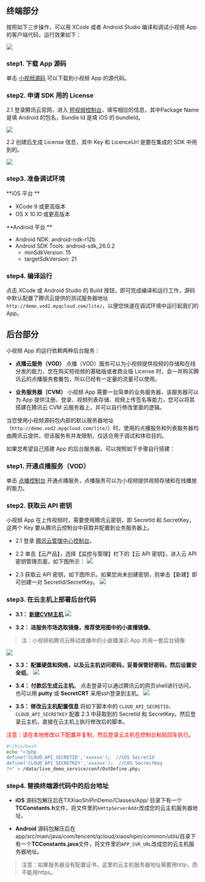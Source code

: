 
## 终端部分

按照如下三步操作，可以用 XCode 或者 Android Studio 编译和调试小视频 App 的客户端代码，运行效果如下：

![](https://main.qcloudimg.com/raw/345bae7a0a1f5139c525e4d303b9f745.jpg)

### step1. 下载 App 源码
单击 [小视频源码](https://cloud.tencent.com/document/product/584/9366#APP) 可以下载到小视频 App 的源代码。

### step2. 申请 SDK 用的 License
2.1 登录腾讯云官网，进入 [短视频控制台](https://console.cloud.tencent.com/video/license)，填写相应的信息，其中Package Name 是填 Android 的包名，Bundle Id 是填 iOS 的 bundleId。

![](https://main.qcloudimg.com/raw/148ea8cee25d6faea2d90bac30685d1c.png)

2.2 创建后生成 License 信息，其中 Key 和 LicenceUrl 是要在集成的 SDK 中用到的。

![](https://main.qcloudimg.com/raw/e45994fd46982632ad4e29469e67f64f.png)

### step3. 准备调试环境
**iOS 平台 ** 
- XCode 9 或更高版本
- OS X 10.10 或更高版本

**Android 平台 **
- Android NDK: android-ndk-r12b
- Android SDK Tools: android-sdk_26.0.2
  - minSdkVersion: 15
  - targetSdkVersion: 21

### step4. 编译运行
点击 XCode 或 Android Studio 的 Build 按钮，即可完成编译和运行工作，源码中默认配置了腾讯云提供的测试服务器地址`http://demo.vod2.myqcloud.com/lite/`，以便您快速在调试环境中运行起我们的 App。


## 后台部分

小视频 App 的运行依赖两种后台服务：

- **点播云服务（VOD）**
点播（VOD）服务可以为小视频提供视频的存储和在线分发的能力，您在购买短视频的基础版或者商业版 License 时，会一并购买腾讯云的点播服务套餐包，所以已经有一定量的流量可以使用。

- **业务服务器（CVM）**
小视频 App 需要一台简单的业务服务器，该服务器可以为 App 提供注册、登录、视频列表存储、视频上传签名等能力，您可以将其搭建在腾讯云 CVM 云服务器上，并可以自行修改里面的逻辑。

当您使用小视频源码包内部的默认服务器地址（`http://demo.vod2.myqcloud.com/lite/`）时，使用的点播服务和列表服务器均由腾讯云提供，但该服务有并发限制，仅适合用于调试和体验目的。

如果您希望自己搭建 App 的后台服务器，可以按照如下步骤自行搭建：

### step1. 开通点播服务（VOD）

单击 [点播控制台](https://console.cloud.tencent.com/video) 开通点播服务，点播服务可以为小视频提供视频存储和在线播放的能力。

### step2. 获取云 API 密钥

小视频 App 在上传视频时，需要使用腾讯云密钥，即 SecretId 和 SecretKey，这两个 Key 要从腾讯云控制台中获取并配置到业务服务器上。

- 2.1 登录 [腾讯云管理中心控制台](https://console.cloud.tencent.com/)。

- 2.2 单击【云产品】，选择【监控与管理】栏下的【云 API 密钥】，进入云 API 密钥管理页面，如下图所示：
![](https://mccdn.qcloud.com/img568f5fb824757.png)

- 2.3 获取云 API 密钥，如下图所示。如果您尚未创建密钥，则单击【新建】即可创建一对 SecretId/SecretKey。
![](https://mc.qcloudimg.com/static/img/23f95aaa97adf3eeae3bf90470fe5122/image.png)


### step3. 在云主机上部署后台代码

- **3.1： [新建CVM主机](https://console.cloud.tencent.com/cvm)** 
 ![](http://mc.qcloudimg.com/static/img/53d7df9e5a8bc5141e55231076cbfd74/image.png)

- **3.2： 进服务市场选取镜像，推荐使用图中的小直播镜像**。
> 注：小视频和腾讯云移动直播中的小直播演示 App 共用一套后台镜像

 ![](https://main.qcloudimg.com/raw/da14288ee7196c45f0d3fcc4def88567.png)

- **3.3： 配置硬盘和网络，以及云主机访问密码，妥善保管好密码，然后设置安全组**。
![](https://main.qcloudimg.com/raw/d81d282ab01ce1309ac704c5aa61a544.png)

- **3.4： 付款后生成云主机**。
点击登录可以通过腾讯云的网页shell进行访问，也可以用 **putty** 或 **SecretCRT** 采用ssh登录到主机。
![](http://mc.qcloudimg.com/static/img/0f29fd40aae5fdac10d3f6262eb6a03e/image.png)

- **3.5： 修改云主机配置信息**
将如下脚本中的 `CLOUD_API_SECRETID`、`CLOUD_API_SECRETKEY` 配置 2.3 中获取到的 SecretId 和 SecretKey。然后登录云主机，直接在云主机上执行修改后的脚本。

 <font color='red'>注意：请在本地修改以下配置并复制，然后登录云主机在控制台粘贴回车执行</font>。
```bash
#!/bin/bash
echo "<?php
define('CLOUD_API_SECRETID','xxxxxx');  //COS SecretId
define('CLOUD_API_SECRETKEY','xxxxxx');  //COS SecrectKey
?>" > /data/live_demo_service/conf/OutDefine.php;
```

### step4. 替换终端源代码中的后台地址
- **iOS** 
源码包解压后在TXXiaoShiPinDemo/Classes/App/ 目录下有一个**TCConstants.h**文件，将文件里的`kHttpServerAddr`改成您的云主机服务器地址。

- **Android** 
源码包解压后在app/src/main/java/com/tencent/qcloud/xiaoshipin/common/utils/目录下有一个**TCConstants.java**文件，将文件里的`APP_SVR_URL`改成您的云主机服务器地址。

> 注意：如果服务器没有配置证书，这里的云主机服务器地址需要用http，而不能用https。

